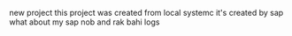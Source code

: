 new project this project was created from local systemc
it's created by sap
what about my sap nob and rak bahi logs